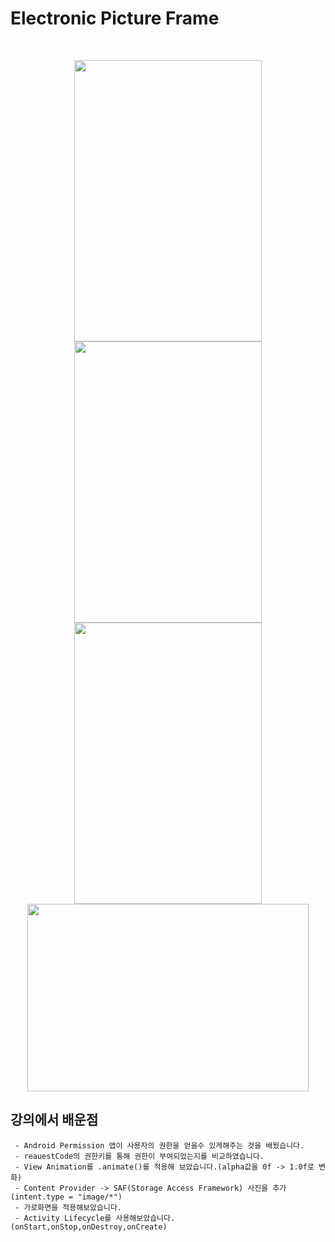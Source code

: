 # Electronic Picture Frame

<br />
<p align="center">
  <img width="300" height="450" src="https://user-images.githubusercontent.com/89181586/180650920-59f23dff-a5f9-42f0-8300-05f901d422c3.png">
  <img width="300" height="450" src="https://user-images.githubusercontent.com/89181586/180650944-195e00a3-021f-40a1-b4c5-08eb858f25c7.png"><br/>
  <img width="300" height="450" src="https://user-images.githubusercontent.com/89181586/180650971-ed068455-c11b-4830-8b74-2e43295f853f.png">
  <img width="450" height="300" src="https://user-images.githubusercontent.com/89181586/180651554-e2494054-46cf-44dd-9f12-37194026fd89.png">
</p>

## 강의에서 배운점
```
 - Android Permission 앱이 사용자의 권한을 얻을수 있게해주는 것을 배웠습니다.
 - reauestCode의 권한키를 통해 권한이 부여되었는지를 비교하였습니다.
 - View Animation를 .animate()를 적용해 보았습니다.(alpha값을 0f -> 1.0f로 변화)
 - Content Provider -> SAF(Storage Access Framework) 사진을 추가(intent.type = "image/*")
 - 가로화면을 적용해보았습니다.
 - Activity Lifecycle를 사용해보았습니다.(onStart,onStop,onDestroy,onCreate)
```
